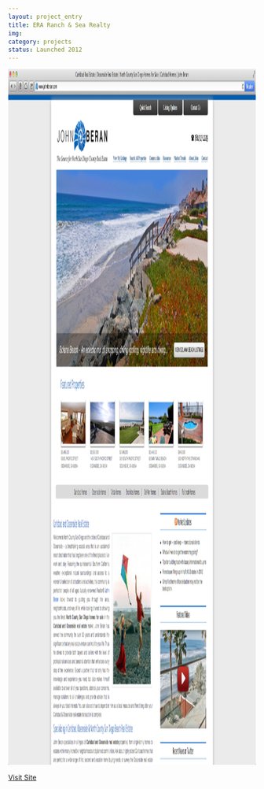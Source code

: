 ```yaml
---
layout: project_entry
title: ERA Ranch & Sea Realty
img: 
category: projects
status: Launched 2012
---
```


<img src="../files/projects/johnberan.png" alt="ERA Ranch & Sea Realty" width="1622" height="1414" class="project-image"  />

<p><a href="http://johnberan.com" target="_blank" class="btn btn-inverse">Visit Site</a></p>
